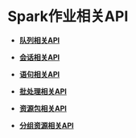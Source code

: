 # Spark作业相关API<a name="dli_02_0109"></a>

-   **[队列相关API](队列相关API-0.md)**  

-   **[会话相关API](会话相关API.md)**  

-   **[语句相关API](语句相关API.md)**  

-   **[批处理相关API](批处理相关API.md)**  

-   **[资源包相关API](资源包相关API.md)**  

-   **[分组资源相关API](分组资源相关API.md)**  


